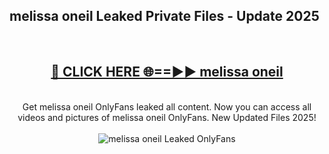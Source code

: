 <h2>melissa oneil Leaked Private Files - Update 2025</h2>
<br>
<div align="center">
<h2><a href="https://cliphot.my.id/melissa_oneil" rel="nofollow">🔴 CLICK HERE 🌐==►► melissa oneil</a></h2>
<br>
Get melissa oneil OnlyFans leaked all content. Now you can access all videos and pictures of melissa oneil OnlyFans. New Updated Files 2025!
<br>
<br>
<a href="https://cliphot.my.id/melissa_oneil" rel="nofollow" data-target="animated-image.originalLink"><img src="https://i.ibb.co.com/WyWwxjT/player-gif2.gif" alt="melissa oneil Leaked OnlyFans" style="max-width: 100%; display: inline-block;" data-target="animated-image.originalImage"></a>
</div>
<br>